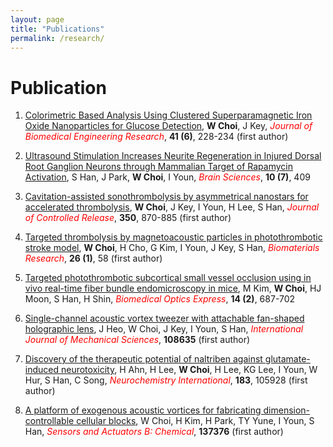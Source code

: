 ```yaml
---
layout: page
title: "Publications"
permalink: /research/
---
```


# Publication
1. [Colorimetric Based Analysis Using Clustered Superparamagnetic Iron Oxide Nanoparticles for Glucose Detection](https://koreascience.kr/article/JAKO202006840572694.page), **W Choi**, J Key, <span style="color:red">*Journal of Biomedical Engineering Research*</span>, **41 (6)**, 228-234 (first author)
2. [Ultrasound Stimulation Increases Neurite Regeneration in Injured Dorsal Root Ganglion Neurons through Mammalian Target of Rapamycin Activation](https://www.mdpi.com/2076-3425/10/7/409), S Han, J Park, **W Choi**, I Youn, <span style="color:red">*Brain Sciences*</span>, **10 (7)**, 409
3. [Cavitation-assisted sonothrombolysis by asymmetrical nanostars for accelerated thrombolysis](https://www.sciencedirect.com/science/article/pii/S0168365922005922), **W Choi**, J Key, I Youn, H Lee, S Han, <span style="color:red">*Journal of Controlled Release*</span>, **350**, 870-885 (first author)

4. [Targeted thrombolysis by magnetoacoustic particles in photothrombotic stroke model](https://spj.science.org/doi/full/10.1186/s40824-022-00298-y), **W Choi**, H Cho, G Kim, I Youn, J Key, S Han, <span style="color:red">*Biomaterials Research*</span>, **26 (1)**, 58 (first author)
5. [Targeted photothrombotic subcortical small vessel occlusion using in vivo real-time fiber bundle endomicroscopy in mice](https://opg.optica.org/abstract.cfm?uri=boe-14-2-687), M Kim, **W Choi**, HJ Moon, S Han, H Shin, <span style="color:red">*Biomedical Optics Express*</span>, **14 (2)**, 687-702
6. [Single-channel acoustic vortex tweezer with attachable fan-shaped holographic lens](https://www.sciencedirect.com/science/article/pii/S0020740323005374), J Heo, W Choi, J Key, I Youn, S Han, <span style="color:red">*International Journal of Mechanical Sciences*</span>, **108635** (first author)
7. [Discovery of the therapeutic potential of naltriben against glutamate-induced neurotoxicity](https://www.sciencedirect.com/science/article/pii/S0197018625000014), H Ahn, H Lee, **W Choi**, H Lee, KG Lee, I Youn, W Hur, S Han, C Song, <span style="color:red">*Neurochemistry International*</span>, **183**, 105928 (first author)
8. [A platform of exogenous acoustic vortices for fabricating dimension-controllable cellular blocks](https://www.sciencedirect.com/science/article/pii/S0925400525001510), W Choi, H Kim, H Park, TY Yune, I Youn, S Han, <span style="color:red">*Sensors and Actuators B: Chemical*</span>, **137376** (first author)